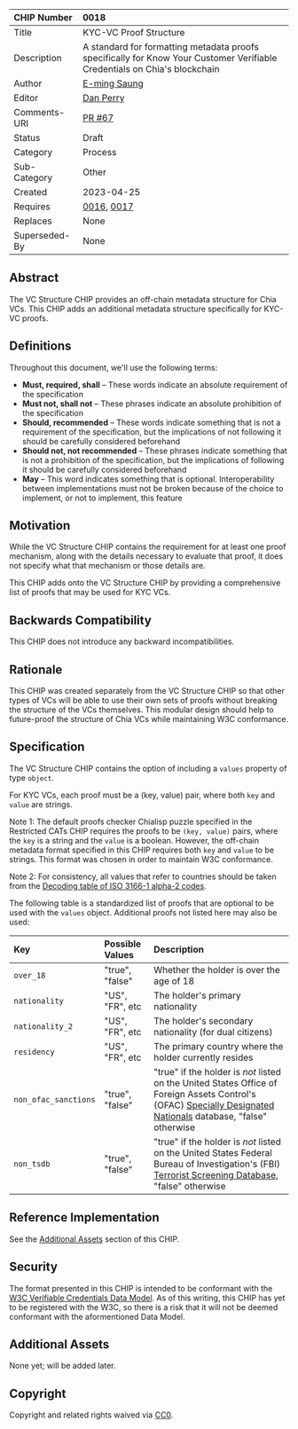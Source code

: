CHIP Number   | 0018
:-------------|:----
Title         | KYC-VC Proof Structure
Description   | A standard for formatting metadata proofs specifically for Know Your Customer Verifiable Credentials on Chia's blockchain
Author        | [E-ming Saung](https://github.com/esaung)
Editor        | [Dan Perry](https://github.com/danieljperry)
Comments-URI  | [PR #67](https://github.com/Chia-Network/chips/pull/67)
Status        | Draft
Category      | Process
Sub-Category  | Other
Created       | 2023-04-25
Requires      | [0016](https://github.com/Chia-Network/chips/pull/65), [0017](https://github.com/Chia-Network/chips/pull/66)
Replaces      | None
Superseded-By | None

## Abstract
The VC Structure CHIP provides an off-chain metadata structure for Chia VCs. This CHIP adds an additional metadata structure specifically for KYC-VC proofs. 

## Definitions
Throughout this document, we'll use the following terms:
* **Must, required, shall** – These words indicate an absolute requirement of the specification
* **Must not, shall not** – These phrases indicate an absolute prohibition of the specification
* **Should, recommended** – These words indicate something that is not a requirement of the specification, but the implications of not following it should be carefully considered beforehand
* **Should not, not recommended** – These phrases indicate something that is not a prohibition of the specification, but the implications of following it should be carefully considered beforehand
* **May** – This word indicates something that is optional. Interoperability between implementations must not be broken because of the choice to implement, or not to implement, this feature

## Motivation
While the VC Structure CHIP contains the requirement for at least one proof mechanism, along with the details necessary to evaluate that proof, it does not specify what that mechanism or those details are.

This CHIP adds onto the VC Structure CHIP by providing a comprehensive list of proofs that may be used for KYC VCs.

## Backwards Compatibility
This CHIP does not introduce any backward incompatibilities.

## Rationale
This CHIP was created separately from the VC Structure CHIP so that other types of VCs will be able to use their own sets of proofs without breaking the structure of the VCs themselves. This modular design should help to future-proof the structure of Chia VCs while maintaining W3C conformance.

## Specification
The VC Structure CHIP contains the option of including a `values` property of type `object`.

For KYC VCs, each proof must be a (key, value) pair, where both `key` and `value` are strings.

Note 1: The default proofs checker Chialisp puzzle specified in the Restricted CATs CHIP requires the proofs to be `(key, value)` pairs, where the `key` is a string and the `value` is a boolean. However, the off-chain metadata format specified in this CHIP requires both `key` and `value` to be strings. This format was chosen in order to maintain W3C conformance. 

Note 2: For consistency, all values that refer to countries should be taken from the [Decoding table of ISO 3166-1 alpha-2 codes](https://www.iso.org/obp/ui/#iso:pub:PUB500001:en).

The following table is a standardized list of proofs that are optional to be used with the `values` object. Additional proofs not listed here may also be used:

| Key                  | Possible Values      | Description                                                                                                                                                                                                                                                                  |
|:---------------------|:---------------------|:-----------------------------------------------------------------------------------------------------------------------------------------------------------------------------------------------------------------------------------------------------------------------------|
| `over_18`            | "true", "false"      | Whether the holder is over the age of 18                                                                                                                                                                                                                                     |
| `nationality`        | "US", "FR", etc      | The holder's primary nationality                                                                                                                                                                                                                                             |
| `nationality_2`      | "US", "FR", etc      | The holder's secondary nationality (for dual citizens)                                                                                                                                                                                                                       |
| `residency`          | "US", "FR", etc      | The primary country where the holder currently resides                                                                                                                                                                                                                       |
| `non_ofac_sanctions` | "true", "false"      | "true" if the holder is _not_ listed on the United States Office of Foreign Assets Control's (OFAC) [Specially Designated Nationals](https://ofac.treasury.gov/specially-designated-nationals-and-blocked-persons-list-sdn-human-readable-lists) database, "false" otherwise |
| `non_tsdb`           | "true", "false"      | "true" if the holder is _not_ listed on the United States Federal Bureau of Investigation's (FBI) [Terrorist Screening Database](https://en.wikipedia.org/wiki/Terrorist_Screening_Database), "false" otherwise                                                              |

## Reference Implementation
See the [Additional Assets](#additional-assets) section of this CHIP.

## Security
The format presented in this CHIP is intended to be conformant with the [W3C Verifiable Credentials Data Model](https://www.w3.org/TR/vc-data-model). As of this writing, this CHIP has yet to be registered with the W3C, so there is a risk that it will not be deemed conformant with the aformentioned Data Model.

## Additional Assets
None yet; will be added later.

## Copyright
Copyright and related rights waived via [CC0](https://creativecommons.org/publicdomain/zero/1.0/).
